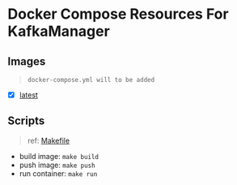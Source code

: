 # Docker Compose Resources For KafkaManager

## Images

>`docker-compose.yml will to be added`

- [x] [latest](./latest/Dockerfile)

## Scripts

>ref: [Makefile](./Makefile)

- build image: `make build`
- push image: `make push`
- run container: `make run`
